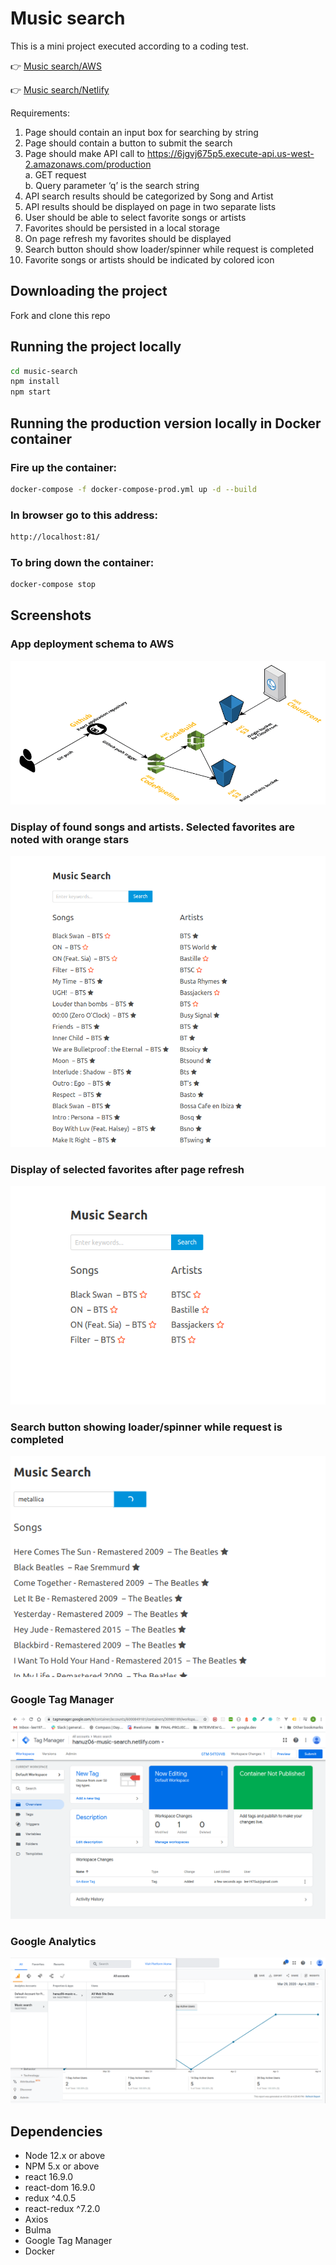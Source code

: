 # Music search

This is a mini project executed according to a coding test.

👉 [Music search/AWS](https://d1fl43rrcxluvg.cloudfront.net/)

👉 [Music search/Netlify](https://hanuz06-music-search.netlify.com/)

Requirements:

1. Page should contain an input box for searching by string
2. Page should contain a button to submit the search
3. Page should make API call to
   https://6jgvj675p5.execute-api.us-west-2.amazonaws.com/production  
   a. GET request\
   b. Query parameter ‘q’ is the search string
4. API search results should be categorized by Song and Artist
5. API results should be displayed on page in two separate lists
6. User should be able to select favorite songs or artists
7. Favorites should be persisted in a​ local storage
8. On page refresh my favorites should be displayed
9. Search button should show loader/spinner while request is completed
10. Favorite songs or artists should be indicated by colored icon

## Downloading the project

Fork and clone this repo

## Running the project locally 

```sh
cd music-search
npm install
npm start
```

## Running the production version locally in Docker container

### Fire up the container:

```sh
docker-compose -f docker-compose-prod.yml up -d --build
```
### In browser go to this address:

```sh
http://localhost:81/
```

### To bring down the container:

```sh
docker-compose stop
```

## Screenshots

### App deployment schema to AWS

!["Screenshot of app deployment"](https://github.com/hanuz06/music-search/blob/master/public/images/react-ci-aws.png?raw=true)

### Display of found songs and artists. Selected favorites are noted with orange stars

!["Screenshot of selected favorite songs and/or artists"](https://github.com/hanuz06/music-search/blob/master/public/images/music-search-1.png?raw=true)

### Display of selected favorites after page refresh

!["Screenshot of selected favorites display after page refresh"](https://github.com/hanuz06/music-search/blob/master/public/images/music-search-2.png?raw=true)

### Search button showing loader/spinner while request is completed

!["Search button showing loader/spinner while request is completed"](https://github.com/hanuz06/music-search/blob/master/public/images/music-search-3.png?raw=true)

### Google Tag Manager

!["Google Tag Manager"](https://github.com/hanuz06/music-search/blob/master/public/images/ga-1.png?raw=true)

### Google Analytics

!["Google Analytics"](https://github.com/hanuz06/music-search/blob/master/public/images/music-search-ga.png?raw=true)

## Dependencies

- Node 12.x or above
- NPM 5.x or above
- react 16.9.0
- react-dom 16.9.0
- redux ^4.0.5
- react-redux ^7.2.0
- Axios
- Bulma
- Google Tag Manager
- Docker
